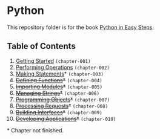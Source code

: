 # Python
This repository folder is for the book [Python in Easy Steps](http://amzn.to/2jPhKfx).

## Table of Contents
1. [Getting Started](chapter-001) `(chapter-001)`
2. [Performing Operations](chapter-002) `(chapter-002)`
3. [Making Statements](chapter-003)* `(chapter-003)`
4. ~~[Defining Functions]()*~~ `(chapter-004)`
5. ~~[Importing Modules]()*~~ `(chapter-005)`
6. ~~[Managing Strings]()*~~ `(chapter-006)`
7. ~~[Programming Objects]()*~~ `(chapter-007)`
8. ~~[Processing Requests]()*~~ `(chapter-008)`
9. ~~[Building Interfaces]()*~~ `(chapter-009)`
10. ~~[Developing Applications]()*~~ `(chapter-010)`

\* Chapter not finished.